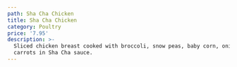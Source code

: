 ```yaml
---
path: Sha Cha Chicken
title: Sha Cha Chicken
category: Poultry
price: '7.95'
description: >-
  Sliced chicken breast cooked with broccoli, snow peas, baby corn, onions &
  carrots in Sha Cha sauce.
---
```


